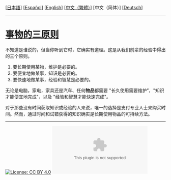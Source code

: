 [[日本語](ja.md)] [[Español](es.md)] [[English](en.md)] [[中文（繁體）](zh-tw.md)] [中文（简体）] [[Deutsch](de.md)]

---

# [事物的三原则](https://principle-of-things.github.io/)

不知道是谁说的，但当你听到它时，它确实有道理。这是从我们前辈的经验中得出的三个原则。

1. 要长期使用某物，维护是必要的。
2. 要便宜地做某事，知识是必要的。
3. 要快速地做某事，经验和智慧是必要的。

无论是电脑，家电，家具还是汽车、任何**物品**都需要 "长久使用需要维护”，"知识才能便宜地完成"，以及 "经验和智慧才能快速完成"。

对于那些没有时间获取知识或经验的人来说，唯一的选择是支付专业人士来购买时间。然而，通过时间和试错获得的知识确实是长期使用物品的可持续方法。

---

[![License: CC BY 4.0](https://img.shields.io/badge/License-CC_BY_4.0-lightgrey.svg)](https://github.com/principle-of-things/principle-of-things.github.com/blob/main/LICENSE "Content on the site of 'Principles of Things' is licensed under a Creative Commons Attribution 4.0 International license.")
[![GitHub Repo stars](https://img.shields.io/github/stars/principle-of-things/principle-of-things.github.com)](https://github.com/principle-of-things/principle-of-things.github.com)
